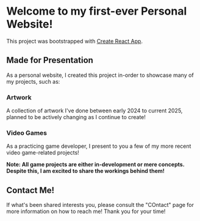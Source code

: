# Welcome to my first-ever Personal Website!

This project was bootstrapped with [Create React App](https://github.com/facebook/create-react-app).

## Made for Presentation

As a personal website, I created this project in-order to showcase many of my projects, such as:

### Artwork

A collection of artwork I've done between early 2024 to current 2025, planned to be actively changing as I continue to create!

### Video Games

As a practicing game developer, I present to you a few of my more recent video game-related projects!

**Note: All game projects are either in-development or mere concepts. Despite this, I am excited to share the workings behind them!**

## Contact Me!

If what's been shared interests you, please consult the "COntact" page for more information on how to reach me! Thank you for your time!
